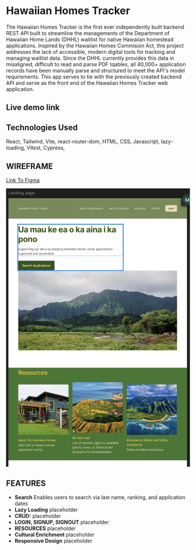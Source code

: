 # Hawaiian Homes Tracker    
The Hawaiian Homes Tracker is the first ever independently built backend REST API built to streamline the managements of the Department of Hawaiian Home Lands (DHHL) waitlist for native Hawaiian homestead applications. 
Inspired by the Hawaiian Homes Commision Act, this project addresses the lack of accessible, modern digital tools for tracking and managing waitlist data. Since the DHHL currently provides this data in misaligned, difficult to read and parse PDF tqables, all 40,000+ application records have been manually parse and structured to meet the API's model requirements. 
This app serves to tie with the previously created backend API and serve as the front end of the Hawaiian Homes Tracker web application.

## Live demo link


## Technologies Used
React, Tailwind, Vite, react-router-dom, HTML, CSS, Javascript, lazy-loading, Vitest, Cypress, 

## WIREFRAME
[Link To Figma](https://www.figma.com/design/FHDxiXAG9o5T7hcL21rkSd/Hawaiian-Homes-Tracker-Frontend?node-id=0-1&t=rF6TZyf37axSCEBn-1)

![Landing Page](./frontend-hawaiianhomestracker/public/wireframe1.png)


## FEATURES
- **Search**
Enables users to search via last name, ranking, and application dates
- **Lazy Loading**
placeholder
- **CRUD:**
placeholder
- **LOGIN, SIGNUP, SIGNOUT**
placeholder
- **RESOURCES**
placeholder
- **Cultural Enrichment**
placeholder
- **Responsive Design**
placeholder